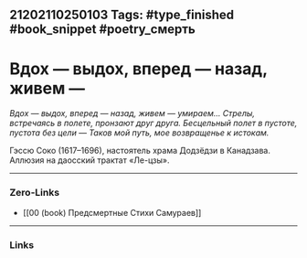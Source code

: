 21202110250103
Tags: #type_finished #book_snippet #poetry_смерть
---
# Вдох — выдох, вперед — назад, живем —

*Вдох — выдох, вперед — назад, живем — умираем…
Стрелы, встречаясь в полете, пронзают друг друга.
Бесцельный полет в пустоте, пустота без цели —
Таков мой путь, мое возвращенье к истокам.*

Гэссю Соко (1617–1696), настоятель храма Додзёдзи в Канадзава. Аллюзия на даосский трактат «Ле-цзы».

---
### Zero-Links
- [[00 (book) Предсмертные Стихи Самураев]]
---
### Links
